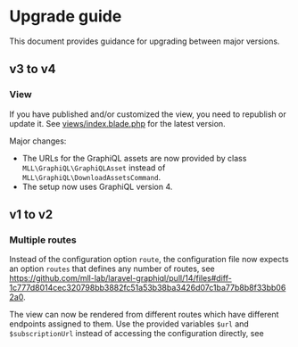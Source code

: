# Upgrade guide

This document provides guidance for upgrading between major versions.

## v3 to v4

### View

If you have published and/or customized the view, you need to republish or update it.
See [views/index.blade.php](views/index.blade.php) for the latest version.

Major changes:
- The URLs for the GraphiQL assets are now provided by class `MLL\GraphiQL\GraphiQLAsset` instead of `MLL\GraphiQL\DownloadAssetsCommand`.
- The setup now uses GraphiQL version 4.

## v1 to v2

### Multiple routes

Instead of the configuration option `route`, the configuration file now expects an option `routes`
that defines any number of routes, see https://github.com/mll-lab/laravel-graphiql/pull/14/files#diff-1c777d8014cec320798bb3882fc51a53b38ba3426d07c1ba77b8b8f33bb062a0.

The view can now be rendered from different routes which have different endpoints assigned to them.
Use the provided variables `$url` and `$subscriptionUrl` instead of accessing the configuration directly, see
